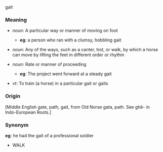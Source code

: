 gait
### Meaning
+ _noun_: A particular way or manner of moving on foot
    + __eg__: a person who ran with a clumsy, hobbling gait
+ _noun_: Any of the ways, such as a canter, trot, or walk, by which a horse can move by lifting the feet in different order or rhythm
+ _noun_: Rate or manner of proceeding
    + __eg__: The project went forward at a steady gait

+ _vt_: To train (a horse) in a particular gait or gaits

### Origin

[Middle English gate, path, gait, from Old Norse gata, path. See ghē- in Indo-European Roots.]

### Synonym

__eg__: he had the gait of a professional soldier

+ WALK


